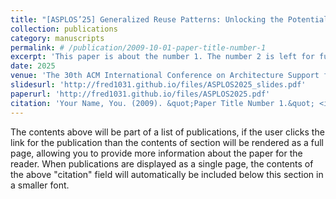 ```yaml
---
title: "[ASPLOS’25] Generalized Reuse Patterns: Unlocking the Potential of Reuse for DNN Accelerations on Microcontrollers"  
collection: publications
category: manuscripts
permalink: # /publication/2009-10-01-paper-title-number-1
excerpt: 'This paper is about the number 1. The number 2 is left for future work.'
date: 2025
venue: 'The 30th ACM International Conference on Architecture Support for Programming Languages and Operating Systems (ASPLOS), 2025.'
slidesurl: 'http://fred1031.github.io/files/ASPLOS2025_slides.pdf'
paperurl: 'http://fred1031.github.io/files/ASPLOS2025.pdf'
citation: 'Your Name, You. (2009). &quot;Paper Title Number 1.&quot; <i>Journal 1</i>. 1(1).'
---
```


The contents above will be part of a list of publications, if the user clicks the link for the publication than the contents of section will be rendered as a full page, allowing you to provide more information about the paper for the reader. When publications are displayed as a single page, the contents of the above "citation" field will automatically be included below this section in a smaller font.
